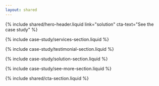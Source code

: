 ```yaml
---
layout: shared
---
```


<article>

<!-- Hero Header -->

{% include shared/hero-header.liquid link="solution" cta-text="See the case study" %}

<!-- Services -->

{% include case-study/services-section.liquid %}

<!-- Testimonial -->

{% include case-study/testimonial-section.liquid %}

<!-- Solution -->

{% include case-study/solution-section.liquid %}

<!-- See More -->

{% include case-study/see-more-section.liquid %}

<!-- CTA -->

{% include shared/cta-section.liquid %}

</article>

